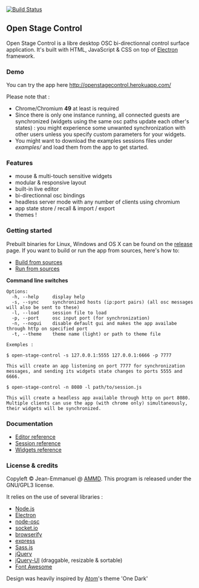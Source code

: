 [![Build Status](https://travis-ci.org/jean-emmanuel/open-stage-control.svg?branch=master)](https://travis-ci.org/jean-emmanuel/open-stage-control)

## Open Stage Control

Open Stage Control is a libre desktop OSC bi-directionnal control surface application. It's built with HTML, JavaScript & CSS on top of [Electron](http://electron.atom.io/) framework.

### Demo

You can try the app here http://openstagecontrol.herokuapp.com/

Please note that :
- Chrome/Chromium **49** at least is required
- Since there is only one instance running, all connected guests are synchronized (widgets using the same osc paths update each other's states) : you might experience some unwanted synchronization with other users unless you specify custom parameters for your widgets.
- You might want to download the examples sessions files under *examples/* and load them from the app to get started.


### Features
- mouse & multi-touch sensitive widgets
- modular & responsive layout
- built-in live editor
- bi-directionnal osc bindings
- headless server mode with any number of clients using chromium
- app state store / recall & import / export
- themes !

### Getting started

Prebuilt binaries for Linux, Windows and OS X can be found on the [release](https://github.com/jean-emmanuel/open-stage-control/releases) page. If you want to build or run the app from sources, here's how to:
- [Build from sources](resources/docs/build-from-sources.md)
- [Run from sources](resources/docs/run-from-sources.md)

**Command line switches**
```
Options:
  -h, --help     display help
  -s, --sync     synchronized hosts (ip:port pairs) (all osc messages will also be sent to these)
  -l, --load     session file to load
  -p, --port     osc input port (for synchronization)
  -n, --nogui    disable default gui and makes the app availabe through http on specified port
  -t, --theme    theme name (light) or path to theme file

Exemples :

$ open-stage-control -s 127.0.0.1:5555 127.0.0.1:6666 -p 7777

This will create an app listening on port 7777 for synchronization messages, and sending its widgets state changes to ports 5555 and 6666.

$ open-stage-control -n 8080 -l path/to/session.js

This will create a headless app available through http on port 8080. Multiple clients can use the app (with chrome only) simultaneously, their widgets will be synchronized.

```

### Documentation

- [Editor reference](resources/docs/editor-reference.md)
- [Session reference](resources/docs/session-reference.md)
- [Widgets reference](resources/docs/widgets-reference.md)

### License & credits

Copyleft © Jean-Emmanuel @ [AMMD](http://ammd.net). This program is released under the GNU/GPL3 license.

It relies on the use of several libraries :
- [Node.js](https://nodejs.org/)
- [Electron](http://electron.atom.io/)
- [node-osc](https://github.com/TheAlphaNerd/node-osc)
- [socket.io]()
- [browserify]()
- [express]()
- [Sass.js](https://github.com/medialize/sass.js/)
- [jQuery](http://jquery.com/)
- [jQuery-UI](http://jqueryui.com/) (draggable, resizable & sortable)
- [Font Awesome](http://fontawesome.io/)

Design was heavily inspired by [Atom](https://atom.io/)'s theme 'One Dark'
